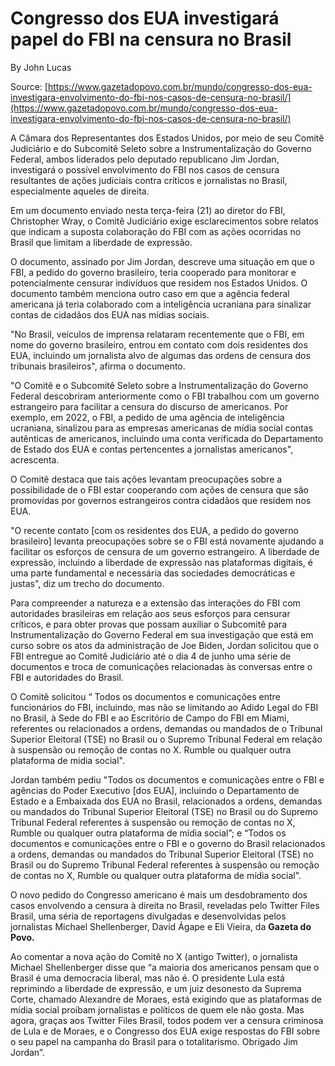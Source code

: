 # Congresso dos EUA investigará papel do FBI na censura no Brasil

By John Lucas

Source: [https://www.gazetadopovo.com.br/mundo/congresso-dos-eua-investigara-envolvimento-do-fbi-nos-casos-de-censura-no-brasil/](https://www.gazetadopovo.com.br/mundo/congresso-dos-eua-investigara-envolvimento-do-fbi-nos-casos-de-censura-no-brasil/)

A Câmara dos Representantes dos Estados Unidos, por meio de seu Comitê Judiciário e do Subcomitê Seleto sobre a Instrumentalização do Governo Federal, ambos liderados pelo deputado republicano Jim Jordan, investigará o possível envolvimento do FBI nos casos de censura resultantes de ações judiciais contra críticos e jornalistas no Brasil, especialmente aqueles de direita.

Em um documento enviado nesta terça-feira (21) ao diretor do FBI, Christopher Wray, o Comitê Judiciário exige esclarecimentos sobre relatos que indicam a suposta colaboração do FBI com as ações ocorridas no Brasil que limitam a liberdade de expressão.

O documento, assinado por Jim Jordan, descreve uma situação em que o FBI, a pedido do governo brasileiro, teria cooperado para monitorar e potencialmente censurar indivíduos que residem nos Estados Unidos. O documento também menciona outro caso em que a agência federal americana já teria colaborado com a inteligência ucraniana para sinalizar contas de cidadãos dos EUA nas mídias sociais.

"No Brasil, veículos de imprensa relataram recentemente que o FBI, em nome do governo brasileiro, entrou em contato com dois residentes dos EUA, incluindo um jornalista alvo de algumas das ordens de censura dos tribunais brasileiros", afirma o documento.

"O Comitê e o Subcomitê Seleto sobre a Instrumentalização do Governo Federal descobriram anteriormente como o FBI trabalhou com um governo estrangeiro para facilitar a censura do discurso de americanos. Por exemplo, em 2022, o FBI, a pedido de uma agência de inteligência ucraniana, sinalizou para as empresas americanas de mídia social contas autênticas de americanos, incluindo uma conta verificada do Departamento de Estado dos EUA e contas pertencentes a jornalistas americanos", acrescenta.

O Comitê destaca que tais ações levantam preocupações sobre a possibilidade de o FBI estar cooperando com ações de censura que são promovidas por governos estrangeiros contra cidadãos que residem nos EUA.

"O recente contato \[com os residentes dos EUA, a pedido do governo brasileiro] levanta preocupações sobre se o FBI está novamente ajudando a facilitar os esforços de censura de um governo estrangeiro. A liberdade de expressão, incluindo a liberdade de expressão nas plataformas digitais, é uma parte fundamental e necessária das sociedades democráticas e justas", diz um trecho do documento.

Para compreender a natureza e a extensão das interações do FBI com autoridades brasileiras em relação aos seus esforços para censurar críticos, e para obter provas que possam auxiliar o Subcomitê para Instrumentalização do Governo Federal em sua investigação que está em curso sobre os atos da administração de Joe Biden, Jordan solicitou que o FBI entregue ao Comitê Judiciário até o dia 4 de junho uma série de documentos e troca de comunicações relacionadas às conversas entre o FBI e autoridades do Brasil.

O Comitê solicitou “ Todos os documentos e comunicações entre funcionários do FBI, incluindo, mas não se limitando ao Adido Legal do FBI no Brasil, à Sede do FBI e ao Escritório de Campo do FBI em Miami, referentes ou relacionados a ordens, demandas ou mandados de o Tribunal Superior Eleitoral (TSE) no Brasil ou o Supremo Tribunal Federal em relação à suspensão ou remoção de contas no X. Rumble ou qualquer outra plataforma de midia social".

Jordan também pediu "Todos os documentos e comunicações entre o FBI e agências do Poder Executivo \[dos EUA], incluindo o Departamento de Estado e a Embaixada dos EUA no Brasil, relacionados a ordens, demandas ou mandados do Tribunal Superior Eleitoral (TSE) no Brasil ou do Supremo Tribunal Federal referentes à suspensão ou remoção de contas no X, Rumble ou qualquer outra plataforma de mídia social”; e “Todos os documentos e comunicações entre o FBI e o governo do Brasil relacionados a ordens, demandas ou mandados do Tribunal Superior Eleitoral (TSE) no Brasil ou do Supremo Tribunal Federal referentes à suspensão ou remoção de contas no X, Rumble ou qualquer outra plataforma de mídia social".

O novo pedido do Congresso americano é mais um desdobramento dos casos envolvendo a censura à direita no Brasil, reveladas pelo Twitter Files Brasil, uma séria de reportagens divulgadas e desenvolvidas pelos jornalistas Michael Shellenberger, David Ágape e Eli Vieira, da __Gazeta do Povo.__

Ao comentar a nova ação do Comitê no X (antigo Twitter), o jornalista Michael Shellenberger disse que “a maioria dos americanos pensam que o Brasil é uma democracia liberal, mas não é. O presidente Lula está reprimindo a liberdade de expressão, e um juiz desonesto da Suprema Corte, chamado Alexandre de Moraes, está exigindo que as plataformas de mídia social proíbam jornalistas e políticos de quem ele não gosta. Mas agora, graças aos Twitter Files Brasil, todos podem ver a censura criminosa de Lula e de Moraes, e o Congresso dos EUA exige respostas do FBI sobre o seu papel na campanha do Brasil para o totalitarismo. Obrigado Jim Jordan”.
